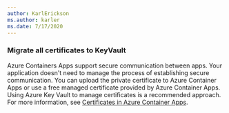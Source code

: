 ```yaml
---
author: KarlErickson
ms.author: karler
ms.date: 7/17/2020
---
```



### Migrate all certificates to KeyVault

Azure Containers Apps support secure communication between apps. Your application doesn't need to manage the process of establishing secure communication. You can upload the private certificate to Azure Container Apps or use a free managed certificate provided by Azure Container Apps. Using Azure Key Vault to manage certificates is a recommended approach. For more information, see [Certificates in Azure Container Apps](/azure/container-apps/certificates-overview).